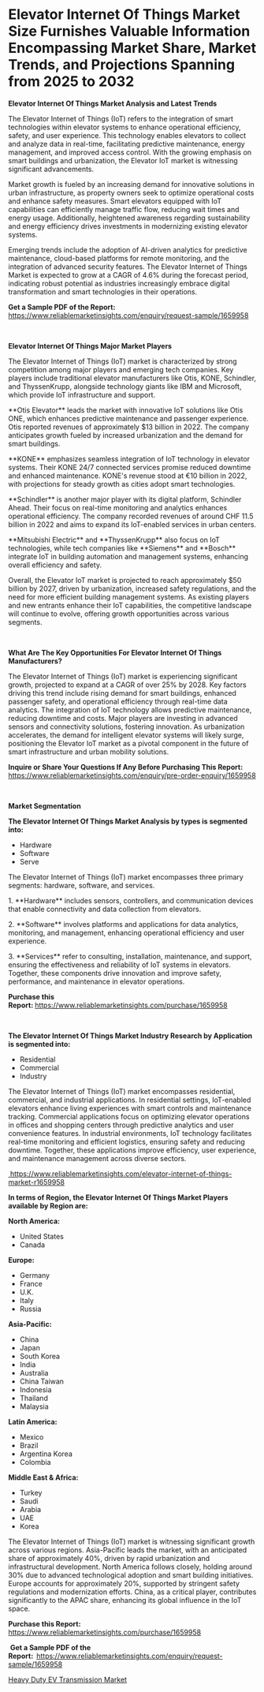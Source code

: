 <p><h1>Elevator Internet Of Things Market Size Furnishes Valuable Information Encompassing Market Share, Market Trends, and Projections Spanning from 2025 to 2032</h1></p><p><strong>Elevator Internet Of Things Market Analysis and Latest Trends</strong></p>
<p><p>The Elevator Internet of Things (IoT) refers to the integration of smart technologies within elevator systems to enhance operational efficiency, safety, and user experience. This technology enables elevators to collect and analyze data in real-time, facilitating predictive maintenance, energy management, and improved access control. With the growing emphasis on smart buildings and urbanization, the Elevator IoT market is witnessing significant advancements.</p><p>Market growth is fueled by an increasing demand for innovative solutions in urban infrastructure, as property owners seek to optimize operational costs and enhance safety measures. Smart elevators equipped with IoT capabilities can efficiently manage traffic flow, reducing wait times and energy usage. Additionally, heightened awareness regarding sustainability and energy efficiency drives investments in modernizing existing elevator systems.</p><p>Emerging trends include the adoption of AI-driven analytics for predictive maintenance, cloud-based platforms for remote monitoring, and the integration of advanced security features. The Elevator Internet of Things Market is expected to grow at a CAGR of 4.6% during the forecast period, indicating robust potential as industries increasingly embrace digital transformation and smart technologies in their operations.</p></p>
<p><strong>Get a Sample PDF of the Report:&nbsp;</strong> <a href="https://www.reliablemarketinsights.com/enquiry/request-sample/1659958?utm_campaign=2951&utm_medium=2&utm_source=Github&utm_content=ia&utm_term=29032025&utm_id=elevator-internet-of-things">https://www.reliablemarketinsights.com/enquiry/request-sample/1659958</a></p>
<p>&nbsp;</p>
<p><strong>Elevator Internet Of Things Major Market Players</strong></p>
<p><p>The Elevator Internet of Things (IoT) market is characterized by strong competition among major players and emerging tech companies. Key players include traditional elevator manufacturers like Otis, KONE, Schindler, and ThyssenKrupp, alongside technology giants like IBM and Microsoft, which provide IoT infrastructure and support.</p><p>**Otis Elevator** leads the market with innovative IoT solutions like Otis ONE, which enhances predictive maintenance and passenger experience. Otis reported revenues of approximately $13 billion in 2022. The company anticipates growth fueled by increased urbanization and the demand for smart buildings.</p><p>**KONE** emphasizes seamless integration of IoT technology in elevator systems. Their KONE 24/7 connected services promise reduced downtime and enhanced maintenance. KONE's revenue stood at €10 billion in 2022, with projections for steady growth as cities adopt smart technologies.</p><p>**Schindler** is another major player with its digital platform, Schindler Ahead. Their focus on real-time monitoring and analytics enhances operational efficiency. The company recorded revenues of around CHF 11.5 billion in 2022 and aims to expand its IoT-enabled services in urban centers.</p><p>**Mitsubishi Electric** and **ThyssenKrupp** also focus on IoT technologies, while tech companies like **Siemens** and **Bosch** integrate IoT in building automation and management systems, enhancing overall efficiency and safety.</p><p>Overall, the Elevator IoT market is projected to reach approximately $50 billion by 2027, driven by urbanization, increased safety regulations, and the need for more efficient building management systems. As existing players and new entrants enhance their IoT capabilities, the competitive landscape will continue to evolve, offering growth opportunities across various segments.</p></p>
<p>&nbsp;</p>
<p><strong>What Are The Key Opportunities For Elevator Internet Of Things Manufacturers?</strong></p>
<p><p>The Elevator Internet of Things (IoT) market is experiencing significant growth, projected to expand at a CAGR of over 25% by 2028. Key factors driving this trend include rising demand for smart buildings, enhanced passenger safety, and operational efficiency through real-time data analytics. The integration of IoT technology allows predictive maintenance, reducing downtime and costs. Major players are investing in advanced sensors and connectivity solutions, fostering innovation. As urbanization accelerates, the demand for intelligent elevator systems will likely surge, positioning the Elevator IoT market as a pivotal component in the future of smart infrastructure and urban mobility solutions.</p></p>
<p><strong>Inquire or Share Your Questions If Any Before Purchasing This Report:</strong> <a href="https://www.reliablemarketinsights.com/enquiry/pre-order-enquiry/1659958?utm_campaign=2951&utm_medium=2&utm_source=Github&utm_content=ia&utm_term=29032025&utm_id=elevator-internet-of-things">https://www.reliablemarketinsights.com/enquiry/pre-order-enquiry/1659958</a></p>
<p>&nbsp;</p>
<p><strong>Market Segmentation</strong></p>
<p><strong>The Elevator Internet Of Things Market Analysis by types is segmented into:</strong></p>
<p><ul><li>Hardware</li><li>Software</li><li>Serve</li></ul></p>
<p><p>The Elevator Internet of Things (IoT) market encompasses three primary segments: hardware, software, and services. </p><p>1. **Hardware** includes sensors, controllers, and communication devices that enable connectivity and data collection from elevators. </p><p>2. **Software** involves platforms and applications for data analytics, monitoring, and management, enhancing operational efficiency and user experience. </p><p>3. **Services** refer to consulting, installation, maintenance, and support, ensuring the effectiveness and reliability of IoT systems in elevators. Together, these components drive innovation and improve safety, performance, and maintenance in elevator operations.</p></p>
<p><strong>Purchase this Report:&nbsp;</strong><a href="https://www.reliablemarketinsights.com/purchase/1659958?utm_campaign=2951&utm_medium=2&utm_source=Github&utm_content=ia&utm_term=29032025&utm_id=elevator-internet-of-things">https://www.reliablemarketinsights.com/purchase/1659958</a></p>
<p>&nbsp;</p>
<p><strong>The Elevator Internet Of Things Market Industry Research by Application is segmented into:</strong></p>
<p><ul><li>Residential</li><li>Commercial</li><li>Industry</li></ul></p>
<p><p>The Elevator Internet of Things (IoT) market encompasses residential, commercial, and industrial applications. In residential settings, IoT-enabled elevators enhance living experiences with smart controls and maintenance tracking. Commercial applications focus on optimizing elevator operations in offices and shopping centers through predictive analytics and user convenience features. In industrial environments, IoT technology facilitates real-time monitoring and efficient logistics, ensuring safety and reducing downtime. Together, these applications improve efficiency, user experience, and maintenance management across diverse sectors.</p></p>
<p><a href="https://www.reliablemarketinsights.com/elevator-internet-of-things-market-r1659958?utm_campaign=2951&utm_medium=2&utm_source=Github&utm_content=ia&utm_term=29032025&utm_id=elevator-internet-of-things">&nbsp;https://www.reliablemarketinsights.com/elevator-internet-of-things-market-r1659958</a></p>
<p><strong>In terms of Region, the Elevator Internet Of Things Market Players available by Region are:</strong></p>
<p>
    <p> <strong> North America: </strong>
        <ul>
            <li>United States</li>
            <li>Canada</li>
        </ul>
        </p> 
    <p> <strong> Europe: </strong>
        <ul>
            <li>Germany</li>
            <li>France</li>
            <li>U.K.</li>
            <li>Italy</li>
            <li>Russia</li>
        </ul>
        </p> 
    <p> <strong> Asia-Pacific: </strong>
        <ul>
            <li>China</li>
            <li>Japan</li>
            <li>South Korea</li>
            <li>India</li>
            <li>Australia</li>
            <li>China Taiwan</li>
            <li>Indonesia</li>
            <li>Thailand</li>
            <li>Malaysia</li>
        </ul>
        </p> 
    <p> <strong> Latin America: </strong>
        <ul>
            <li>Mexico</li>
            <li>Brazil</li>
            <li>Argentina Korea</li>
            <li>Colombia</li>
        </ul>
        </p> 
    <p> <strong> Middle East & Africa: </strong>
        <ul>
            <li>Turkey</li>
            <li>Saudi</li>
            <li>Arabia</li>
            <li>UAE</li>
            <li>Korea</li>
        </ul>
    </p>
    </p>
<p><p>The Elevator Internet of Things (IoT) market is witnessing significant growth across various regions. Asia-Pacific leads the market, with an anticipated share of approximately 40%, driven by rapid urbanization and infrastructural development. North America follows closely, holding around 30% due to advanced technological adoption and smart building initiatives. Europe accounts for approximately 20%, supported by stringent safety regulations and modernization efforts. China, as a critical player, contributes significantly to the APAC share, enhancing its global influence in the IoT space.</p></p>
<p><strong>Purchase this Report: </strong><a href="https://www.reliablemarketinsights.com/purchase/1659958?utm_campaign=2951&utm_medium=2&utm_source=Github&utm_content=ia&utm_term=29032025&utm_id=elevator-internet-of-things">https://www.reliablemarketinsights.com/purchase/1659958</a></p>
<p>&nbsp;<strong>Get a Sample PDF of the Report:&nbsp;&nbsp;</strong><a href="https://www.reliablemarketinsights.com/enquiry/request-sample/1659958?utm_campaign=2951&utm_medium=2&utm_source=Github&utm_content=ia&utm_term=29032025&utm_id=elevator-internet-of-things">https://www.reliablemarketinsights.com/enquiry/request-sample/1659958</a></p>
<p><strong></strong></p>
<p><p><a href="https://github.com/zitanebeibit9/Market-Research-Report-List-1/blob/main/heavy-duty-ev-transmission-market.md?utm_campaign=2951&utm_medium=2&utm_source=Github&utm_content=ia&utm_term=29032025&utm_id=elevator-internet-of-things">Heavy Duty EV Transmission Market</a></p></p>
